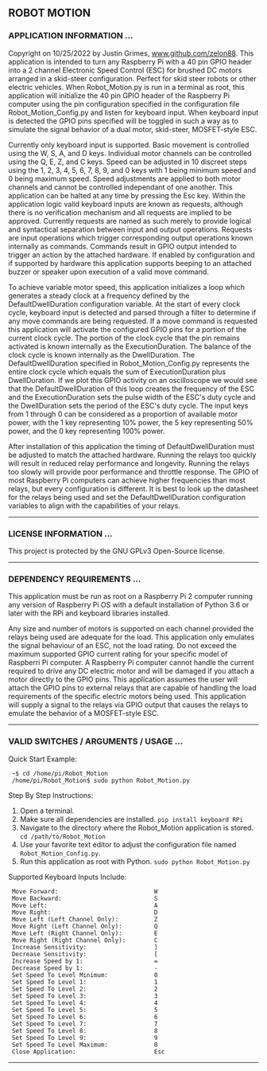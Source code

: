 ## ROBOT MOTION

### APPLICATION INFORMATION ...

Copyright on 10/25/2022 by Justin Grimes, www.github.com/zelon88. This application is intended to turn any Raspberry Pi with a 40 pin GPIO header into a 2 channel Electronic Speed Control (ESC) for brushed DC motors arranged in a skid-steer configuration. Perfect for skid steer robots or other electric vehicles. When Robot_Motion.py is run in a terminal as root, this application will initialize the 40 pin GPIO header of the Raspberry Pi computer using the pin configuration specified in the configuration file Robot_Motion_Config.py and listen for keyboard input. When keyboard input is detected the GPIO pins specified will be toggled in such a way as to simulate the signal behavior of a dual motor, skid-steer, MOSFET-style ESC.

Currently only keyboard input is supported. Basic movement is controlled using the W, S, A, and D keys. Individual motor channels can be controlled using the Q, E, Z, and C keys. Speed can be adjusted in 10 discreet steps using the 1, 2, 3, 4, 5, 6, 7, 8, 9, and 0 keys with 1 being minimum speed and 0 being maximum speed. Speed adjustments are applied to both motor channels and cannot be controlled independant of one another. This application can be halted at any time by pressing the Esc key. Within the application logic valid keyboard inputs are known as requests, although there is no verification mechanism and all requests are implied to be approved. Currently requests are named as such merely to provide logical and syntactical separation between input and output operations. Requests are input operations which trigger corresponding output operations known internally as commands. Commands result in GPIO output intended to trigger an action by the attached hardware. If enabled by configuration and if supported by hardware this application supports beeping to an attached buzzer or speaker upon execution of a valid move command.

To achieve variable motor speed, this application initializes a loop which generates a steady clock at a frequency defined by the DefaultDwellDuration configuration variable. At the start of every clock cycle, keyboard input is detected and parsed through a filter to determine if any move commands are being requested. If a move command is requested this application will activate the configured GPIO pins for a portion of the current clock cycle. The portion of the clock cycle that the pin remains activated is known internally as the ExecutionDuration. The balance of the clock cycle is known internally as the DwellDuration. The DefaultDwellDuration specified in Robot_Motion_Config.py represents the entire clock cycle which equals the sum of ExecutionDuration plus DwellDuration. If we plot this GPIO activity on an oscilloscope we would see that the DefaultDwellDuration of this loop creates the frequency of the ESC and the ExecutionDuration sets the pulse width of the ESC's duty cycle and the DwellDuration sets the period of the ESC's duty cycle. The input keys from 1 through 0 can be considered as a proportion of available motor power, with the 1 key representing 10% power, the 5 key representing 50% power, and the 0 key representing 100% power.

After installation of this application the timing of DefaultDwellDuration must be adjusted to match the attached hardware. Running the relays too quickly will result in reduced relay performance and longevity. Running the relays too slowly will provide poor performance and throttle response. The GPIO of most Raspberry Pi computers can achieve higher frequencies than most relays, but every configuration is different. It is best to look up the datasheet for the relays being used and set the DefaultDwellDuration configuration variables to align with the capabilities of your relays.

-----------------------------------------------------------------------------------

### LICENSE INFORMATION ...

This project is protected by the GNU GPLv3 Open-Source license.

-----------------------------------------------------------------------------------

### DEPENDENCY REQUIREMENTS ... 

This application must be run as root on a Raspberry Pi 2 computer running any version of Raspberry Pi OS with a default installation of Python 3.6 or later with the RPi and keyboard libraries installed. 

Any size and number of motors is supported on each channel provided the relays being used are adequate for the load. This application only emulates the signal behaviour of an ESC, not the load rating. Do not exceed the maximum supported GPIO current rating for your specific model of Raspberri Pi computer. A Raspberry Pi computer cannot handle the current required to drive any DC electric motor and will be damaged if you attach a motor directly to the GPIO pins. This application assumes the user will attach the GPIO pins to external relays that are capable of handling the load requirements of the specific electric motors being used. This application will supply a signal to the relays via GPIO output that causes the relays to emulate the behavior of a MOSFET-style ESC.
  
-----------------------------------------------------------------------------------

### VALID SWITCHES / ARGUMENTS / USAGE ...

Quick Start Example:

     ~$ cd /home/pi/Robot_Motion
     /home/pi/Robot_Motion$ sudo python Robot_Motion.py

Step By Step Instructions:

1. Open a terminal.
2. Make sure all dependencies are installed. `pip install keyboard RPi`
3. Navigate to the directory where the Robot_Motion application is stored. `cd /path/to/Robot_Motion`
4. Use your favorite text editor to adjust the configuration file named `Robot_Motion_Config.py`.
5. Run this application as root with Python. `sudo python Robot_Motion.py`
  
Supported Keyboard Inputs Include:

     Move Forward:                           W
     Move Backward:                          S
     Move Left:                              A
     Move Right:                             D
     Move Left (Left Channel Only):          Z
     Move Right (Left Channel Only):         Q
     Move Left (Right Channel Only):         E
     Move Right (Right Channel Only):        C
     Increase Sensitivity:                   ]
     Decrease Sensitivity:                   [
     Increase Speed by 1:                    =
     Decrease Speed by 1:                    -
     Set Speed To Level Minimum:             0
     Set Speed To Level 1:                   1
     Set Speed To Level 2:                   2
     Set Speed To Level 3:                   3
     Set Speed To Level 4:                   4
     Set Speed To Level 5:                   5
     Set Speed To Level 6:                   6
     Set Speed To Level 7:                   7
     Set Speed To Level 8:                   8
     Set Speed To Level 9:                   9
     Set Speed To Level Maximum:             0
     Close Application:                      Esc

-----------------------------------------------------------------------------------

